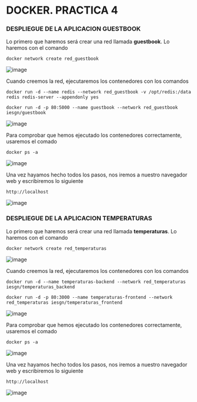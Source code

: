 # DOCKER. PRACTICA 4

### DESPLIEGUE DE LA APLICACION GUESTBOOK

Lo primero que haremos será crear una red llamada **guestbook**. Lo haremos con el comando

````
docker network create red_guestbook
````

![image](https://github.com/Josex02/SREI-ASIR2/assets/91255971/f9e21fc6-a040-47a7-b7bc-246d29b8be97)

Cuando creemos la red, ejecutaremos los contenedores con los comandos

````
docker run -d --name redis --network red_guestbook -v /opt/redis:/data redis redis-server --appendonly yes

docker run -d -p 80:5000 --name guestbook --network red_guestbook iesgn/guestbook
````

![image](https://github.com/Josex02/SREI-ASIR2/assets/91255971/cb7e6a1b-2270-4e55-84e6-4da998be89b2)

Para comprobar que hemos ejecutado los contenedores correctamente, usaremos el comado 

````
docker ps -a
````

![image](https://github.com/Josex02/SREI-ASIR2/assets/91255971/f821fb2c-b4df-4432-a561-b624a5cc2be3)

Una vez hayamos hecho todos los pasos, nos iremos a nuestro navegador web y escribiremos lo siguiente

````
http://localhost
````

![image](https://github.com/Josex02/SREI-ASIR2/assets/91255971/271f80ab-bde8-4b3e-b003-f07d786cd7f9)

### DESPLIEGUE DE LA APLICACION TEMPERATURAS

Lo primero que haremos será crear una red llamada **temperaturas**. Lo haremos con el comando

````
docker network create red_temperaturas
````

![image](https://github.com/Josex02/SREI-ASIR2/assets/91255971/51a1384f-1232-4b7a-96e8-97d62751da13)

Cuando creemos la red, ejecutaremos los contenedores con los comandos

````
docker run -d --name temperaturas-backend --network red_temperaturas iesgn/temperaturas_backend

docker run -d -p 80:3000 --name temperaturas-frontend --network red_temperaturas iesgn/temperaturas_frontend
````

![image](https://github.com/Josex02/SREI-ASIR2/assets/91255971/ef86071a-4d19-480e-8797-f270df23341b)

Para comprobar que hemos ejecutado los contenedores correctamente, usaremos el comado 

````
docker ps -a
````

![image](https://github.com/Josex02/SREI-ASIR2/assets/91255971/a5d97824-23fc-4fbd-ad4e-39c13d77d669)

Una vez hayamos hecho todos los pasos, nos iremos a nuestro navegador web y escribiremos lo siguiente

````
http://localhost
````

![image](https://github.com/Josex02/SREI-ASIR2/assets/91255971/829c549e-b95e-478c-a4da-0b82aa353f00)








